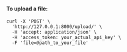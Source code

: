 #### To upload a file:
```
curl -X 'POST' \
  'http://127.0.0.1:8000/upload/' \
  -H 'accept: application/json' \
  -H 'access_token: your_actual_api_key' \
  -F 'file=@path_to_your_file'
  ```
